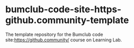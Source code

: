 # bumclub-code-site-https-github.community-template
The template repository for the Bumclub code site:https://github.community/ course on Learning Lab.
